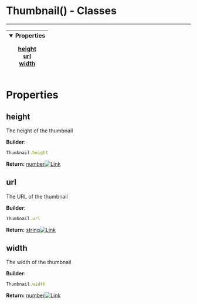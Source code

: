 <!-- This file is generated by a script. Do not edit directly -->
# Thumbnail() - Classes


---
| <details open><summary>Properties</summary><p>[height](#height)<br>[url](#url)<br>[width](#width)</p></details> |
| --- |



 # Properties


## height
The height of the thumbnail

**Builder**:
````javascript
Thumbnail.height
````



**Return:**
<span class="flex_return">[number![Link](/yt_music_api/assets/img/external_link.svg)](https://developer.mozilla.org/en-US/docs/Web/JavaScript/Reference/Global_Objects/Number)</span>
## url
The URL of the thumbnail

**Builder**:
````javascript
Thumbnail.url
````



**Return:**
<span class="flex_return">[string![Link](/yt_music_api/assets/img/external_link.svg)](https://developer.mozilla.org/en-US/docs/Web/JavaScript/Reference/Global_Objects/String)</span>
## width
The width of the thumbnail

**Builder**:
````javascript
Thumbnail.width
````



**Return:**
<span class="flex_return">[number![Link](/yt_music_api/assets/img/external_link.svg)](https://developer.mozilla.org/en-US/docs/Web/JavaScript/Reference/Global_Objects/Number)</span>